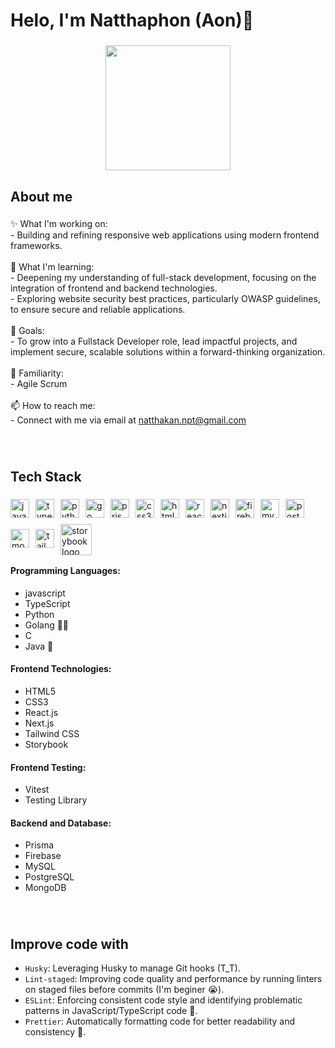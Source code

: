 <h1 align="left">Helo, I'm Natthaphon (Aon)👋</h1>

###

<div align="center">
  <img height="200" src="https://cdn.pixabay.com/animation/2022/12/05/15/23/15-23-06-837_512.gif"  />
</div>

###

<h2 align="left">About me</h2>

###

<p align="left">✨ What I'm working on: <br>- Building and refining responsive web applications using modern frontend frameworks.<br><br>🌱 What I'm learning:<br>     - Deepening my understanding of full-stack development, focusing on the integration of frontend and backend technologies.<br>- Exploring website security best practices, particularly OWASP guidelines, to ensure secure and reliable applications.<br><br>🎯 Goals: <br>- To grow into a Fullstack Developer role, lead impactful projects, and implement secure, scalable solutions within a forward-thinking organization.<br><br>🧠 Familiarity: <br>- Agile Scrum <br><br>📫 How to reach me: <br> - Connect with me via email at <a href="mailto:someone@example.com">natthakan.npt@gmail.com</a></p>


###
<br/>

<h2 align="left">Tech Stack</h2>

###

<div style="display: flex; align-items: center; gap: 10px; flex-wrap: wrap;">
  <img src="https://cdn.jsdelivr.net/gh/devicons/devicon/icons/javascript/javascript-original.svg" height="30" alt="javascript logo"  />
  <img src="https://cdn.jsdelivr.net/gh/devicons/devicon/icons/typescript/typescript-original.svg" height="30" alt="typescript logo"  />
  <img src="https://cdn.jsdelivr.net/gh/devicons/devicon/icons/python/python-original.svg" height="30" alt="python logo"  />
  <img src="https://cdn.jsdelivr.net/gh/devicons/devicon/icons/go/go-original.svg" height="30" alt="go logo"  />
  <img src="https://cdn.icon-icons.com/icons2/2107/PNG/512/file_type_light_prisma_icon_130444.png" height="30" alt="prisma logo"  />
  <img src="https://cdn.jsdelivr.net/gh/devicons/devicon/icons/css3/css3-original.svg" height="30" alt="css3 logo"  />
  <img src="https://cdn.jsdelivr.net/gh/devicons/devicon/icons/html5/html5-original.svg" height="30" alt="html5 logo"  />
  <img src="https://cdn.jsdelivr.net/gh/devicons/devicon/icons/react/react-original.svg" height="30" alt="react logo"  />
  <img src="https://cdn.jsdelivr.net/gh/devicons/devicon/icons/nextjs/nextjs-original.svg" height="30" alt="nextjs logo"  />
  <img src="https://cdn.jsdelivr.net/gh/devicons/devicon/icons/firebase/firebase-plain.svg" height="30" alt="firebase logo"  />
  <img src="https://cdn.jsdelivr.net/gh/devicons/devicon/icons/mysql/mysql-original.svg" height="30" alt="mysql logo"  />
  <img src="https://cdn.jsdelivr.net/gh/devicons/devicon/icons/postgresql/postgresql-original.svg" height="30" alt="postgresql logo"  />
  <img src="https://cdn.jsdelivr.net/gh/devicons/devicon/icons/mongodb/mongodb-original.svg" height="30" alt="mongodb logo"  />
  <img src="https://upload.wikimedia.org/wikipedia/commons/d/d5/Tailwind_CSS_Logo.svg" height="30" alt="tailwindcss logo"  />
 <img src="https://user-images.githubusercontent.com/18430599/38112659-491f9112-3368-11e8-8b65-1725f19a61fa.png" height="50" alt="storybook logo" style=" margin-bottom: -3px;"  />
</div>



#### Programming Languages:
- javascript  
- TypeScript  
- Python 
- Golang 👶🏻  
- C 
- Java 🥲  
#### Frontend Technologies:
- HTML5 
- CSS3
- React.js
- Next.js
- Tailwind CSS
- Storybook

#### Frontend Testing:
- Vitest
- Testing Library
  
#### Backend and Database:

- Prisma 
- Firebase 
- MySQL  
- PostgreSQL  
- MongoDB 


###
<br/>
<h2 align="left">Improve code with</h2>

<p align="left">
  
- `Husky`: Leveraging Husky to manage Git hooks (T_T).
- `Lint-staged`: Improving code quality and performance by running linters on staged files before commits (I'm beginer 😭).
- `ESLint`: Enforcing consistent code style and identifying problematic patterns in JavaScript/TypeScript code 🥲.
- `Prettier`: Automatically formatting code for better readability and consistency 🚀.
</p>

###

<br clear="both">

###
